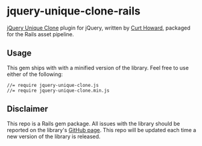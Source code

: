 # jquery-unique-clone-rails

[jQuery Unique Clone](https://github.com/meowsus/jquery-unique-clone) plugin for jQuery, written by [Curt Howard](https://github.com/meowsus), packaged for the Rails asset pipeline.

## Usage

This gem ships with with a minified version of the library. Feel free to use either of the following:

```
//= require jquery-unique-clone.js
//= require jquery-unique-clone.min.js
```

## Disclaimer

This repo is a Rails gem package. All issues with the library should be reported on the library's [GitHub page](https://github.com/meowsus/jquery-unique-clone). This repo will be updated each time a new version of the library is released.
